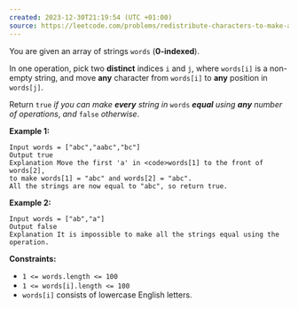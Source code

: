 ```yaml
---
created: 2023-12-30T21:19:54 (UTC +01:00)
source: https://leetcode.com/problems/redistribute-characters-to-make-all-strings-equal/?envType=daily-question&envId=2023-12-30
---
```

You are given an array of strings `words` (**0-indexed**).

In one operation, pick two **distinct** indices `i` and `j`, where `words[i]` is a non-empty string, and move **any** character from `words[i]` to **any** position in `words[j]`.

Return `true` _if you can make **every** string in_ `words` _**equal** using **any** number of operations_, _and_ `false` _otherwise_.

**Example 1:**

```
Input words = ["abc","aabc","bc"]
Output true
Explanation Move the first 'a' in <code>words[1] to the front of words[2],
to make words[1] = "abc" and words[2] = "abc".
All the strings are now equal to "abc", so return true.
```

**Example 2:**

```
Input words = ["ab","a"]
Output false
Explanation It is impossible to make all the strings equal using the operation.
```

**Constraints:**

-   `1 <= words.length <= 100`
-   `1 <= words[i].length <= 100`
-   `words[i]` consists of lowercase English letters.
